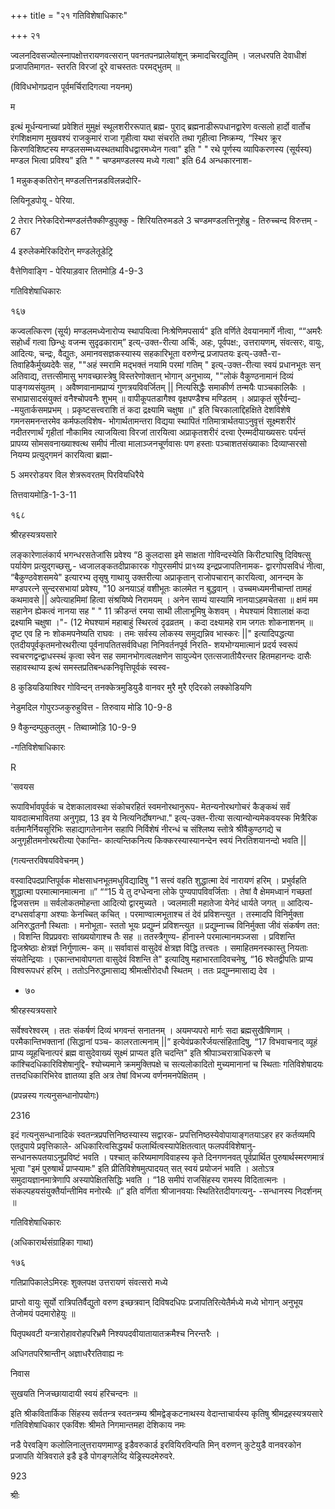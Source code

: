 +++
title = "२१ गतिविशेषाधिकारः"

+++
२१ 

ज्वलनदिवसज्योत्स्नापक्षोत्तरायणवत्सरान् पवनतपनप्रालेयांशून् क्रमादचिरद्युतिम् । जलधरपति देवाधीशं प्रजापतिमागत- स्तरति विरजां दूरे वाचस्ततः परमद्भुतम् ॥ 

(विविधभोगप्रदान पूर्वमर्चिरादिगत्या नयनम्) 

म 

इत्थं मूर्धन्यनाच्यां प्रवेशितं मुमुक्षं स्थूलशरीररूपात् ब्रह्म- पुराद् ब्रह्मनाडीरूपधानद्वारेण वत्सलो हार्दो वार्तोच रंगशिक्षमाण मुखवश्यं राजकुमारं राजा गृहीत्वा यथा संचरति तथा गृहीत्वा निष्क्रम्य, “स्थिर क्रूर किरणविशिष्टस्य मण्डलसम्मध्यस्थतथाविधद्वारमध्येन गत्वा" इति " " रथे पूर्णस्य व्यापिकरणस्य (सूर्यस्य) मण्डल भित्वा प्रविश्य" इति " " चण्डमण्डलस्य मध्ये गत्वा" इति 64 अन्धकारनाश- 

1 मन्नुकङ्कतिरोन् मण्डलत्तिनन्नडविलन्नदोरि- 

लियिनूडपोयू - पेरिया. 

2 तेरार निरेकदिरोन्मण्डलंत्तैक्कीण्डुपुक्कु - शिरियतिरुमडले 3 चण्डमण्डलत्तिनूशेब्रु - तिरुच्चन्द विरुत्तम् - 67 

4 इरुलेकमेरिकदिरोन् मण्डलेतूडेट्रि 

वैत्तेणिवाङ्गि - पेरियाड़वार तितमोड़ि 4-9-3 

गतिविशेषाधिकारः 

१६७ 

कज्वलत्किरण (सूर्य) मण्डलमध्येनारोप्य स्थापयित्वा निःश्रेणिमपसार्य" इति वर्णिते देवयानमार्गे नीत्वा, ““अमरैः सहोर्ध्वं गत्वा छिन्धुः वजन्म सुदृढकाराम्” इत्य्-उक्त-रीत्या अर्चिः, अहः, पूर्वपक्ष:, उत्तरायणम्, संवत्सरः, वायुः, आदित्यः, चन्द्रः, वैद्युतः, अमानवसज्ञकस्यास्य सहकारिभूता वरुणेन्द्र प्रजापतयः इत्य्-उक्तै-रा- तिवाहिकैर्मुख्यदेवैः सह, ""अहं स्मरामि मद्भक्तं नयामि परमां गतिम् " इत्य्-उक्त-रीत्या स्वयं प्रधानभूतः सन् अतिवाद्य, तत्तत्सीमासु भगवच्छास्त्रेषु विस्तरेणोक्तान् भोगान् अनुभाव्य, ""लोकं वैकुण्ठनामानं दिव्यं पाङ्गव्यसंयुतम् । अवैष्णवानामप्राप्यं गुणत्रयविवर्जितम् || नित्यसिद्धैः समाकीर्ण तन्मयैः पाञ्चकालिकैः । सभाप्रासादसंयुक्तं वनैश्चोपवनैः शुभम् ॥ वापीकूपतडागैश्व वृक्षपण्डैश्च मण्डितम् । अप्राकृतं सुरैर्वन्द्य- -मयुतार्कसमप्रभम् । प्रकृष्टसत्त्वराशि तं कदा द्रक्ष्यामि चक्षुषा ॥" इति चिरकालाद्दिहक्षिते देशविशेषे गमनसमनन्तरमेव कर्मफलविशेष- भोगार्थतामन्तरा विद्यया स्थापितं गतिमात्रार्थतयाऽनुवृत्तं सूक्ष्मशरीरं नदीतरणार्थं गृहीतां नौकामिव त्याजयित्वा विरजां तारयित्वा अप्राकृतशरीरं दत्त्वा ऐरम्मदीयाख्यसरः पर्यन्तं प्रापय्य सोमसवनाख्याश्वत्थ समीपं नीत्वा मालाञ्जनचूर्णवासः पण हस्ताः पञ्चाशतसंख्याकाः दिव्याप्सरसो नियम्य प्रत्युद्गमनं कारयित्वा ब्रह्मा- 

5 अमररोडयर विल शेत्ररूवरतम् पिरवियधिरैये 

तित्तवायमोड़ि-1-3-11 

१६८ 

श्रीरहस्यत्रयसारे 

लङ्कारेणालंकार्य भगन्धरसतेजांसि प्रवेश्य “8 कुलदासा इमे साक्षता गोविन्दस्येति किरीटघारिषु दिविषत्सु पर्यायेण प्रत्युद्गच्छसु,- ध्वजालङ्कतदीप्राकारक गोपुरसमीपं प्रा१य्य इन्द्रप्रजापतिनामक- द्वारगोपसविधं नीत्वा, “बैकुण्ठवेशसमये" इत्यारभ्य तृसृषु गाथायु उक्तरीत्या अप्राकृतान् राजोपचारान् कारयित्वा, आनन्दम के मण्डपरत्ने सुन्दरसभायां प्रवेश्य, "10 अनयाऽहं वशीभूतः कालमेत न बुद्धवान् । उच्चमध्यमनीचान्तां तामहं कथमावसे || अपेत्याहमिमां हित्वा संश्रयिष्ये निरामयम् । अनेन साम्यं यास्यामि नानयाऽहमचेतसा ॥ क्षमं मम सहानेन ह्येकत्वं नानया सह " " 11 क्रीडन्तं रमया साथी लीलाभूमिषु केशवम् । मेघश्यामं विशालाक्षं कदा द्रक्ष्यामि चक्षुषा ।"- (12 मेघश्यामं महाबाहुं स्थिरत्वं दृढव्रतम् । कदा दक्ष्यामहे राम जगतः शोकनाशनम् ॥ दृष्ट एव हि नः शोकमपनेष्यति राघवः । तमः सर्वस्य लोकस्य समुद्यन्निव भास्करः ||" इत्यादिपद्धत्या एतदीयपूर्वकृतमनोरथरीत्या पूर्वनापतितसर्वविधहा निनिवर्तनपूर्व निरति- शयभोग्यमात्मानं प्रदर्य स्वरूपं स्वचरणद्वन्द्वाधस्स्थं कृत्वा स्वेन सह समानभोगत्वलक्षणेन सायुज्येन एतत्सजातीयैरन्तर हितमहानन्दः दासैः सहावस्थाप्य इत्थं समस्तप्रतिबन्धकनिवृत्तिपूर्वकं स्वस्व- 

8 कुडियडियाश्विर गोविन्दन् तनक्केत्रमुडियुडै वानवर मुरै मुरै एदिरको लक्कोडियणि 

नेडुमदिल गोपुरञ्जकुरुहुवित्त - तिरुवाय मोडि 10-9-8 

9 वैकुन्दम्पुकुतलुम् - तिब्वाय्मोड़ि 10-9-9 

-गतिविशेषाधिकारः 

R 

'सवयस 

रूपाविर्भावपूर्वकं च देशकालावस्था संकोचरहितं स्वमनोरथानुरूप- मेतन्यनोरथगोचरं कैङ्कथं सर्वं यावदात्मभावितया अनुगृह्य, 13 इव ये नित्यनिर्दोषगन्धा." इत्य्-उक्त-रीत्या सत्यान्योन्यमेकवयस्क मित्रैरिक वर्तमानैर्नियसूरिभिः सहाद्यागतेनानेन सहापि निर्विशेषं नीरन्धं च संश्लिष्य स्तोत्रे श्रीवैकुण्ठगद्ये च अनुगृहीतमनोरथरीत्या ऐकान्ति- कात्यन्तिकनित्य किक्करस्यास्यानन्देन स्वयं निरतिशयानन्दो भवति || 

(गत्यन्तरविषयविवेचनम् ) 

वस्वादिपदप्राप्तिपूर्वक मोक्षसाधनभूतमधुविद्यादिषु "1 सत्त्वं वहति शुद्धात्मा देवं नारायणं हरिम् । प्रभुर्वहति शुद्धात्मा परमात्मानमात्मना ॥” ““15 ये तु दग्धेन्वना लोके पुण्यपापविवर्जिताः । तेषां वै क्षेममध्वानं गच्छतां द्विजसत्तम ॥ सर्वलोकतमोहन्ता आदित्यो द्वारमुच्यते । ज्वलमाली महातेजा येनेदं धार्यते जगत् ॥ आदित्य- दग्धसर्वाङ्गा अश्याः केनच्चित् कचित् । परमाण्वात्मभूताश्च तं देवं प्रविशन्त्युत । तस्मादपि विनिर्मुक्ता अनिरुद्धतनौ स्थिताः । मनोभूता- स्ततो भूयः प्रद्युम्नं प्रविशन्त्युत ॥ प्रद्युम्नाच्च विनिर्मुक्ता जीवं संकर्षण तत: । विशन्ति विप्रप्रवराः सांख्ययोगाश्च तैः सह ॥ ततस्त्रैगुण्य- हीनास्ने परमात्मानमञ्जसा । प्रविशन्ति द्विजश्रेष्ठाः क्षेत्रज्ञं निर्गुणात्म- कम् ॥ सर्वावासं वासुदेवं क्षेत्रज्ञ विद्धि तत्त्वतः । समाहितमनस्कास्तु नियताः संयतेन्द्रियाः । एकान्तभावोपगता वासुदेवं विशन्ति ते" इत्यादिषु महाभारतादिवचनेषु, “16 श्वेतद्वीपतिः प्राप्य विश्वरूपधरं हरिम् । ततोऽनिरुद्धमासाद्य श्रीमत्क्षीरोदधौ स्थितम् । ततः प्रद्युम्नमासाद्य देव । 

* ७० 

श्रीरहस्यत्रयसारे 

सर्वेश्वरेश्वरम् । ततः संकर्षणं दिव्यं भगवन्तं सनातनम् । अयमप्यपरो मार्गः सदा ब्रह्मसुखैषिणाम् । परमैकान्तिभक्तानां (सिद्धानां पञ्च- कालरतात्मनाम् ||” इत्येवंप्रकारैर्जयत्संहितादिषु, “17 विभवाचनाद् व्यूहं प्राप्य व्यूहचिनात्परं ब्रह्म वासुदेवाख्यं सूक्ष्मं प्राप्यत इति चदन्ति" इति श्रीपाञ्चरात्राधिकरणे च कांश्चिदधिकारिविशेषानुद्दि- श्योच्यमाने क्रममुक्तिपक्षे च सत्यलोकादितो मुच्यमानानां च स्थिताः गतिविशेषादयः तत्तदधिकारिभिरेव ज्ञातव्या इति अत्र तेषां विभज्य वर्णनमनपेक्षितम् । 

(प्रपन्नस्य गत्यनुसन्धानोपयोगः) 

2316 

इदं गत्यनुसन्धानादिकं स्वतन्त्रप्रपत्तिनिष्ठस्यास्य सद्वारक- प्रपत्तिनिष्ठस्येवोपायाङ्गतयाऽहर हर कर्तव्यमपि एतदुपाये प्रवृत्तिकाले- अधिकारित्वसिद्धयर्थं फलार्थित्वस्यापेक्षितत्वात् फलपर्वविशेषानु- सन्धानरूपतयाऽनुप्रविष्टं भवति । पश्चात् करिष्यमाणविवाहस्य कृते दिनगणनवत् पूर्वप्रार्थित पुरुषार्थस्मरणमात्रं भूत्वा "इमं पुरुषार्थं प्राप्स्यामः" इति प्रीतिविशेषमुत्पादयत् सत् स्वयं प्रयोजनं भवति । अतोऽत्र समुदायज्ञानमात्रेणापि अस्यापेक्षितसिद्धिः भवति । “18 समीपं राजसिंहस्य रामस्य विदितात्मनः । संकल्पहयसंयुक्तैर्यान्तीमिव मनोरथैः ॥” इति वर्णिता श्रीजानवयाः स्थितिरेतदीयगत्यनु- -सन्धानस्य निदर्शनम् ॥ 

गतिविशेषाधिकारः 

(अधिकारार्थसंग्राहिका गाथा) 

१७६ 

गतिप्रापिकालेऽमिरहः शुक्लपक्ष उत्तरायणं संवत्सरो मध्ये 

प्राप्तो वायुः सूर्यो रात्रिपतिर्वैद्युतो वरुण इच्छत्रवान् दिविषदधिपः प्रजापतिरित्येतैर्मध्ये मध्ये भोगान् अनुभूय तेजोमयं पदमारोहेयुः ॥ 

पितृपथवटी यन्त्रारोहावरोहपरिभ्रमै निश्यपदवीयातायातक्रमैश्च निरन्तरैः । 

अधिगतपरिश्रान्तीन् अज्ञाधरैरतिवाह्य नः 

निवास 

सुखयति निजच्छायादायी स्वयं हरिचन्दनः ॥ 

इति श्रीकवितार्किक सिंहस्य सर्वतन्त्र स्वतन्त्रम्य श्रीमद्वेङ्कटनाथस्य वेदान्ताचार्यस्य कृतिषु श्रीमद्रहस्यत्रयसारे गतिविशेषाधिकार एकविंशः श्रीमते निगमान्तमहा देशिकाय नमः 

नडै पेरवङ्गि कलोलिनालुत्तरायणमाण्डु इडैवरुकार्ड इरवियिरविन्पति मिन् वरुणन् कुटेयुडै वानवरकोन प्रजापति येत्रिवराले इडै इडै पोगङ्गलेय्दि येड्रिस्पदमेरुवरे. 

923 

श्रीः 
